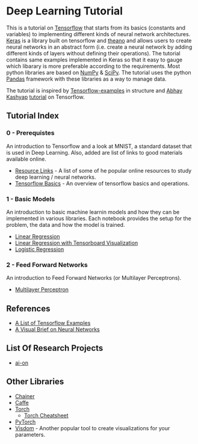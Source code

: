 # Deep Learning Tutorial
This is a tutorial on [Tensorflow](https://www.tensorflow.org/) that starts from its basics (constants and variables) to implementing different kinds of neural network architectures. [Keras](https://keras.io/) is a library built on tensorflow and [theano](http://deeplearning.net/software/theano/) and allows users to create neural networks in an abstract form (i.e. create a neural network by adding different kinds of layers without defining their operations). The tutorial contains same examples implemented in Keras so that it easy to gauge which libarary is more preferable according to the requirements. Most python libraries are based on [NumPy](http://www.numpy.org/) & [SciPy](https://www.scipy.org/). The tutorial uses the python [Pandas](http://pandas.pydata.org/) framework with these libraries as a way to manage data.

The tutorial is inspired by [Tensorflow-examples](https://github.com/aymericdamien/TensorFlow-Examples) in structure and [Abhay Kashyap](https://github.com/abhay1) [tutorial](https://github.com/abhay1/tf_rundown) on Tensorflow.

## Tutorial Index
### 0 - Prerequistes
An introduction to Tensorflow and a look at MNIST, a standard dataset that is used in Deep Learning. Also, added are list of links to good materials available online.
- [Resource Links](https://github.com/codehacken/DL-Tutorial/blob/master/Ch-0-Prerequisite/Resources.ipynb) - A list of some of he popular online resources to study deep learning / neural networks.
- [Tensorflow Basics](https://github.com/codehacken/DL-Tutorial/blob/master/Ch-0-Prerequisite/tf-basics.ipynb) - An overview of tensorflow basics and operations.

### 1 - Basic Models
An introduction to basic machine learnin models and how they can be implemented in various libraries. Each notebook provides the setup for the problem, the data and how the model is trained.
- [Linear Regression](https://github.com/codehacken/DL-Tutorial/blob/master/Ch-1-Basic-Models/Linear%20Regression.ipynb)
- [Linear Regression with Tensorboard Visualization](https://github.com/codehacken/DL-Tutorial/blob/master/Ch-1-Basic-Models/Linear%20Regression-Tensorboard.ipynb)
- [Logistic Regression](https://github.com/codehacken/DL-Tutorial/blob/master/Ch-1-Basic-Models/Logisitic%20Regression.ipynb)

### 2 - Feed Forward Networks
An introduction to Feed Forward Networks (or Multilayer Perceptrons).
- [Multilayer Perceptron](https://github.com/codehacken/DL-Tutorial/blob/master/Ch-2-Feed-Neural-Networks/Multilayer-Perceptron.ipynb)

## References
- [A List of Tensorflow Examples](https://github.com/aymericdamien/TensorFlow-Examples)
- [A Visual Brief on Neural Networks](http://www.asimovinstitute.org/neural-network-zoo/?utm_source=mybridge&utm_medium=blog&utm_campaign=read_more)

## List Of Research Projects
- [ai-on](http://ai-on.org/projects/)

## Other Libraries
- [Chainer](https://chainer.org/)
- [Caffe](http://caffe.berkeleyvision.org/)
- [Torch](http://torch.ch/)
  - [Torch Cheatsheet](https://github.com/torch/torch7/wiki/Cheatsheet)
- [PyTorch](http://pytorch.org/)  
- [Visdom](https://github.com/facebookresearch/visdom) - Another popular tool to create visualizations for your parameters.

